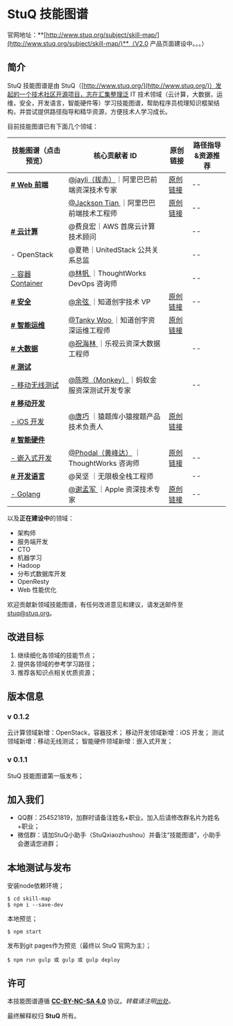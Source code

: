 # StuQ 技能图谱
官网地址：**[http://www.stuq.org/subject/skill-map/](http://www.stuq.org/subject/skill-map/)**（V2.0 产品页面建设中。。。）

## 简介

StuQ 技能图谱是由 StuQ（[http://www.stuq.org/](http://www.stuq.org/)）发起的一个技术社区开源项目，志在汇集整理泛 IT 技术领域（云计算，大数据，运维，安全，开发语言，智能硬件等）学习技能图谱，帮助程序员梳理知识框架结构，并尝试提供路径指导和精华资源，方便技术人学习成长。

目前技能图谱已有下面几个领域：

**技能图谱**（点击预览）| **核心贡献者 ID** | **原创链接** |**路径指导&资源推荐**
------- | ---- | ---- | ---- | 
[**# Web 前端**](https://github.com/TeamStuQ/skill-map/blob/master/data/frontEnd.md)|[@jayli（拔赤）](https://github.com/jayli/)｜阿里巴巴前端资深技术专家|[原创链接](https://github.com/jayli/jayli.github.com/issues/16)|--
||[@Jackson Tian ](https://github.com/JacksonTian)｜阿里巴巴前端技术工程师|[原创链接](https://github.com/JacksonTian/fks)|--
[**# 云计算**](https://github.com/TeamStuQ/skill-map/blob/master/data/cloudComputing.md)|@费良宏｜AWS 首席云计算技术顾问||--
|- OpenStack|@夏艳｜UnitedStack 公共关系总监||--
[- 容器 Container](https://github.com/TeamStuQ/skill-map/blob/master/data/Container.md)|[@林帆 ](https://github.com/linfan)｜ThoughtWorks DevOps 咨询师||--
[**# 安全**](https://github.com/TeamStuQ/skill-map/blob/master/data/security.md)|[@余弦 ](https://github.com/evilcos) ｜知道创宇技术 VP|[原创链接](http://blog.knownsec.com/Knownsec_RD_Checklist/v3.0.html)|--
[**# 智能运维**](https://github.com/TeamStuQ/skill-map/blob/master/data/IOAM.md)|[@Tanky Woo ](https://github.com/tankywoo)｜知道创宇资深运维工程师|[原创链接](http://blog.knownsec.com/2015/03/how-many-basic-skills-should-a-operation-and-maintenance-engineer-get/)||--
[**# 大数据**](https://github.com/TeamStuQ/skill-map/blob/master/data/big-data.md)|[@祝海林 ](https://github.com/allwefantasy)｜乐视云资深大数据工程师||--
[**# 测试**]()|||||
[- 移动无线测试](https://github.com/TeamStuQ/skill-map/blob/master/data/mobile-wireless-testing.md)|[@陈晔（Monkey）](https://github.com/monkeytest15)｜蚂蚁金服资深测试开发专家||--
[**# 移动开发**]()|||||
[- iOS 开发](https://github.com/TeamStuQ/skill-map/blob/master/data/mobile-dev-iOS.md)|[@唐巧](https://github.com/tangqiaoboy) ｜猿题库小猿搜题产品技术负责人|[原创链接](https://gist.github.com/tangqiaoboy/5fadd9ba398277680b87)||--
[**# 智能硬件**]()|||||
[- 嵌入式开发](https://github.com/TeamStuQ/skill-map/blob/master/data/Embedded%EF%BC%8DEngineer.md)|[@Phodal（黄峰达）](https://github.com/phodal) ｜ThoughtWorks 咨询师|[原创链接](https://github.com/phodal/eks)|--
[**# 开发语言**]()|@吴坚 ｜无限极全栈工程师||--
[- Golang](https://github.com/TeamStuQ/skill-map/blob/master/data/dev-lang-Go.md)|[@谢孟军 ](https://github.com/astaxie) ｜Apple 资深技术专家|[原创链接](https://github.com/astaxie/build-web-application-with-golang)|--

以及**正在建设中**的领域：

- 架构师
- 服务端开发
- CTO
- 机器学习
- Hadoop
- 分布式数据库开发
- OpenResty
- Web 性能优化

欢迎贡献新领域技能图谱，有任何改进意见和建议，请发送邮件至 [stuq@stuq.org](mailto:stuq@stuq.org?subject=StuQ技能图谱)。

## 改进目标

1. 继续细化各领域的技能节点；
2. 提供各领域的参考学习路径；
3. 推荐各知识点相关优质资源；

## 版本信息

### v 0.1.2
云计算领域新增：OpenStack，容器技术；
移动开发领域新增：iOS 开发；
测试领域新增：移动无线测试；
智能硬件领域新增：嵌入式开发；

### v 0.1.1

StuQ 技能图谱第一版发布；

## 加入我们
- QQ群：254521819，加群时请备注姓名+职业。加入后请修改群名片为姓名+职业；
- 微信群：请加StuQ小助手（StuQxiaozhushou）并备注“技能图谱”，小助手会邀请您进群；

## 本地测试与发布

安装node依赖环境；

```
$ cd skill-map
$ npm i --save-dev
```

本地预览；

```
$ npm start
```

发布到git pages作为预览（最终以 StuQ 官网为主）；

```
$ npm run gulp 或 gulp 或 gulp deploy
```

## 许可
本技能图谱遵循 **[CC-BY-NC-SA 4.0](https://creativecommons.org/licenses/by-nc-sa/4.0/)** 协议。*转载请注明[出处](http://www.stuq.org/subject/skill-map/)。*

最终解释权归 **StuQ** 所有。

